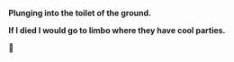 **Plunging into the toilet of the ground.**

**If I died I would go to limbo where they have cool parties.**

:baby:
